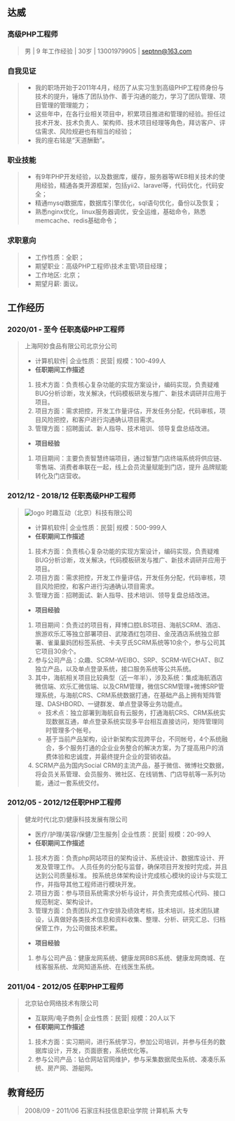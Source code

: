 ## 达威

### 高级PHP工程师

> 男 | 9 年工作经验 | 30岁 | 13001979905 | septnn@163.com

### <i class="icon-book"></i> **自我见证**

> - 我的职场开始于2011年4月，经历了从实习生到高级PHP工程师身份与技术的提升，锤炼了团队协作、善于沟通的能力，学习了团队管理、项目管理的管理能力；
> - 这些年中，在各行业相关项目中，积累项目推进和管理的经验。担任过技术开发、技术负责人、架构师、技术项目经理等角色，拜访客户、评估需求、风险规避也有相当的经验；
> - 我的座右铭是“天道酬勤”。

### <i class="icon-book"></i> **职业技能**

> - 有9年PHP开发经验，以及数据库，缓存，服务器等WEB相关技术的使用经验，精通各类开源框架，包括yii2、laravel等，代码优化，代码安全；
> - 精通mysql数据库，数据库引擎优化，sql语句优化，备份以及恢复；
> - 熟悉nginx优化，linux服务器调优，安全运维，基础命令，熟悉memcache、redis基础命令；

### <i class="icon-pencil"></i> **求职意向**

> - 工作性质：全职；
> - 期望职业：高级PHP工程师\技术主管\项目经理；
> - 工作地区: 北京；
> - 期望月薪: 面议。

## 工作经历

### 2020/01 - 至今 任职高级PHP工程师

> 上海阿妙食品有限公司北京分公司
> 
> - 计算机软件| 企业性质：民营| 规模：100-499人
> - **任职期间工作描述**
>  1. 技术方面：负责核心复杂功能的实现方案设计，编码实现，负责疑难BUG分析诊断，攻关解决，代码模板研发与推广、新技术调研并应用于项目。
>  2. 项目方面：需求把控，开发工作量评估，开发任务分配，代码审核，项目风险把控，和客户进行沟通确认项目需求。
>  3. 管理方面：招聘面试、新人指导、技术培训、领导复盘总结改进。
> - **项目经验**
>  1. 项目期间：主要负责智慧终端项目，通过智慧门店终端系统将供应链、零售端、消费者串联在一起，线上会员流量赋能到门店，提升 品牌赋能转化及门店营收。

### 2012/12 - 2018/12 任职高级PHP工程师

> ![logo](http://www.social-touch.com/favicon.ico) 时趣互动（北京）科技有限公司
> 
> - 计算机软件| 企业性质：民营| 规模：500-999人
> - **任职期间工作描述**
>  1. 技术方面：负责核心复杂功能的实现方案设计，编码实现，负责疑难BUG分析诊断，攻关解决，代码模板研发与推广、新技术调研并应用于项目。
>  2. 项目方面：需求把控，开发工作量评估，开发任务分配，代码审核，项目风险把控，和客户进行沟通确认项目需求。
>  3. 管理方面：招聘面试、新人指导、技术培训、领导复盘总结改进。
> - **项目经验**
>  1. 项目期间：负责过的项目有，拜博口腔LBS项目、海航SCRM、酒店、旅游欢乐汇等独立部署项目、武陵酒红包项目、金茂酒店系统独立部署、雀巢巢妈团标签系统、卡夫亨氏SCRM系统等10余个，参与公司其它项目30余个。
>  2. 参与公司产品：众趣、SCRM-WEIBO、SRP、SCRM-WECHAT、BIZ独立产品，以及单点登录系统，接口服务系统等公共系统。
>  3. 其中，海航相关项目比较典型（近一年半），涉及系统：集成海航酒店微信端、欢乐汇微信端、以及CRM管理，微信SCRM管理+微博SRP管理系统，与海航CRS、CRM系统数据打通，在基础产品上拥有矩阵管理、DASHBORD、一键群发、单点登录等业务功能点。
>      - 技术点：独立部署到海航自有云服务，打通海航CRS、CRM系统实现数据互通，单点登录系统实现多平台相互直接访问，矩阵管理同时管理多个帐号。
>      - 基于当前产品架构，设计新架构实现跨平台，不同帐号，4个系统融合，多个服务打通的企业业务整合的解决方案，为了提高用户的消费体验和忠诚度，并最终提升企业的营销收益。
>  4. SCRM产品为国内Social CRM的主流产品，基于微信、微博社交数据，将会员关系管理、会员服务、微社区、在线销售、门店导航等一系列功能，通过一套系统交付。

### 2012/05 - 2012/12任职PHP工程师

> 健龙时代(北京)健康科技发展有限公司
> 
> - 医疗/护理/美容/保健/卫生服务| 企业性质：民营| 规模：20-99人
> - **任职期间工作描述**
>  1. 技术方面：负责php网站项目的架构设计、系统设计、数据库设计、开发及管理工作。
人员任务的分配与监督，确保项目开发按时完成，并且达到公司质量标准。
按系统总体架构设计完成核心模块的设计与实现工作，并指导其他工程师进行模块开发。
>  2. 项目方面：参与项目系统需求分析与设计，并负责完成核心代码、接口规范制定、架构设计。
>  3. 管理方面：负责团队的工作安排及绩效考核，技术培训，技术团队建设，认真做好各类技术信息和资料收集、整理、分析、研究汇总、归档保管工作，为公司做技术积累。
> - **项目经验**
>  1. 参与公司产品：健康龙网系统、健康龙网BBS系统、健康龙网商城、在线客服系统、龙网知道系统、在线医生系统。

### 2011/04 - 2012/05 任职PHP工程师

> 北京钻仓网络技术有限公司
> 
> - 互联网/电子商务| 企业性质：民营| 规模：20人以下
> - **任职期间工作描述**
>  1. 技术方面：实习期间，进行系统学习，参加公司培训，并参与任务的数据库设计，开发，页面嵌套，系统优化等。
>  2. 参与公司产品：钻仓网站官网维护，参与采集数据爬虫系统、凑凑乐系统、房产网、游艇网。

## 教育经历

> 2008/09 - 2011/06 石家庄科技信息职业学院  计算机系  大专

